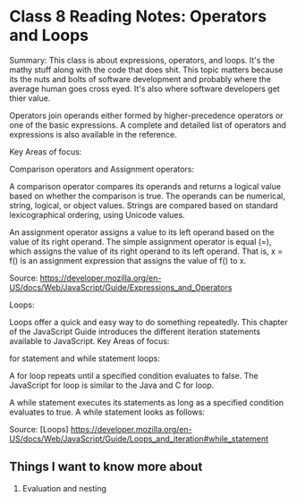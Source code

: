 # Class 8 Reading Notes: Operators and Loops

Summary: This class is about expressions, operators, and loops. It's the mathy stuff along with the code that does shit.
This topic matters because its the nuts and bolts of software development and probably where the average human goes cross eyed. It's also where software developers get thier value.

Operators join operands either formed by higher-precedence operators or one of the basic expressions. A complete and detailed list of operators and expressions is also available in the reference.

Key Areas of focus:

Comparison operators and Assignment operators:

A comparison operator compares its operands and returns a logical value based on whether the comparison is true. The operands can be numerical, string, logical, or object values. Strings are compared based on standard lexicographical ordering, using Unicode values.

An assignment operator assigns a value to its left operand based on the value of its right operand. The simple assignment operator is equal (=), which assigns the value of its right operand to its left operand. That is, x = f() is an assignment expression that assigns the value of f() to x.

Source: <https://developer.mozilla.org/en-US/docs/Web/JavaScript/Guide/Expressions_and_Operators>

Loops:

Loops offer a quick and easy way to do something repeatedly. This chapter of the JavaScript Guide introduces the different iteration statements available to JavaScript.
Key Areas of focus:

for statement and while statement loops:

A for loop repeats until a specified condition evaluates to false. The JavaScript for loop is similar to the Java and C for loop.

A while statement executes its statements as long as a specified condition evaluates to true. A while statement looks as follows:

Source: [Loops] <https://developer.mozilla.org/en-US/docs/Web/JavaScript/Guide/Loops_and_iteration#while_statement>

## Things I want to know more about

1. Evaluation and nesting
